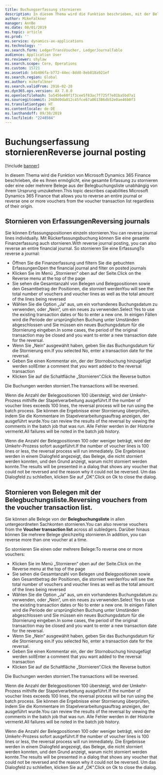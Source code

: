 ```yaml
---
title: Buchungserfassung stornieren
description: In diesem Thema wird die Funktion beschrieben, mit der Belege von der Belegbuchungsliste oder von Finanzerfassungen storniert werden können.
author: MikeFalkner
manager: AnnBe
ms.date: 08/01/2019
ms.topic: article
ms.prod: ''
ms.service: dynamics-ax-applications
ms.technology: ''
ms.search.form: LedgerTransVoucher, LedgerJournalTable
audience: Application User
ms.reviewer: shylaw
ms.search.scope: Core, Operations
ms.custom: 15721
ms.assetid: b4b406fa-b772-44ec-8dd8-8eb818a921ef
ms.search.region: Global
ms.author: mikefalkner
ms.search.validFrom: 2016-02-28
ms.dyn365.ops.version: AX 7.0.0
ms.openlocfilehash: 5a5456e60f1f3cee5f83ac7f725f7e01ba5bd7a1
ms.sourcegitcommit: 2460d0da812c45fce67a061386db52e0ae46b0f3
ms.translationtype: HT
ms.contentlocale: de-DE
ms.lasthandoff: 09/30/2019
ms.locfileid: "2248584"
---
```

# <a name="reverse-journal-posting"></a><span data-ttu-id="61b6e-103">Buchungserfassung stornieren</span><span class="sxs-lookup"><span data-stu-id="61b6e-103">Reverse journal posting</span></span>

[!include [banner](../includes/banner.md)]

<span data-ttu-id="61b6e-104">In diesem Thema wird die Funktion von Microsoft Dynamics 365 Finance beschrieben, die es Ihnen ermöglicht, eine gesamte Erfassung zu stornieren oder eine oder mehrere Belege aus der Belegbuchungsliste unabhängig von ihrem Ursprung umzukehren.</span><span class="sxs-lookup"><span data-stu-id="61b6e-104">This topic describes capabilities Microsoft Dynamics 365 Finance that allows you to reverse an entire journal or reverse one or more vouchers from the voucher transaction list regardless of their origin.</span></span> 

## <a name="reversing-journals"></a><span data-ttu-id="61b6e-105">Stornieren von Erfassungen</span><span class="sxs-lookup"><span data-stu-id="61b6e-105">Reversing journals</span></span>

<span data-ttu-id="61b6e-106">Sie können Erfassungspositionen einzeln stornieren.</span><span class="sxs-lookup"><span data-stu-id="61b6e-106">You can reverse journal lines individually.</span></span> <span data-ttu-id="61b6e-107">Mit Rückerfassungsbuchung können Sie eine gesamte Finanzerfassung auch stornieren.</span><span class="sxs-lookup"><span data-stu-id="61b6e-107">With reverse journal posting, you can also reverse an entire financial journal.</span></span> <span data-ttu-id="61b6e-108">So stornieren Sie eine Erfassung</span><span class="sxs-lookup"><span data-stu-id="61b6e-108">To reverse a journal:</span></span> 
- <span data-ttu-id="61b6e-109">Öffnen Sie die Finanzerfassung und filtern Sie die gebuchten Erfassungen</span><span class="sxs-lookup"><span data-stu-id="61b6e-109">Open the financial journal and filter on posted journals</span></span>
- <span data-ttu-id="61b6e-110">Klicken Sie im Menü „Stornieren“ oben auf der Seite.</span><span class="sxs-lookup"><span data-stu-id="61b6e-110">Click on the Reverse menu at the top of the page</span></span>
- <span data-ttu-id="61b6e-111">Sie sehen die Gesamtanzahl von Belegen und Belegpositionen sowie den Gesamtbetrag der Positionen, die storniert werden</span><span class="sxs-lookup"><span data-stu-id="61b6e-111">You will see the total number of vouchers and voucher lines as well as the total amount of the lines being reversed</span></span>
- <span data-ttu-id="61b6e-112">Wählen Sie die Option „Ja“ aus, um ein vorhandenes Buchungsdatum zu verwenden, oder „Nein“, um ein neues zu verwenden.</span><span class="sxs-lookup"><span data-stu-id="61b6e-112">Select Yes to use the existing transaction dates or No to enter a new one.</span></span> <span data-ttu-id="61b6e-113">In einigen Fällen wird die Periode der ursprünglichen Buchung unter Umständen abgeschlossen und Sie müssen ein neues Buchungsdatum für die Stornierung eingeben.</span><span class="sxs-lookup"><span data-stu-id="61b6e-113">In some cases, the period of the original transaction may be closed and you want to enter a new transaction date for the reversal.</span></span>
- <span data-ttu-id="61b6e-114">Wenn Sie „Nein“ ausgewählt haben, geben Sie das Buchungsdatum für die Stornierung ein.</span><span class="sxs-lookup"><span data-stu-id="61b6e-114">If you selected No, enter a transaction date for the reversal.</span></span> 
- <span data-ttu-id="61b6e-115">Geben Sie einen Kommentar ein, der der Stornobuchung hinzugefügt werden soll</span><span class="sxs-lookup"><span data-stu-id="61b6e-115">Enter a comment that you want added to the reversal transaction</span></span>
- <span data-ttu-id="61b6e-116">Klicken Sie auf die Schaltfläche „Stornieren“.</span><span class="sxs-lookup"><span data-stu-id="61b6e-116">Click the Reverse button</span></span>

<span data-ttu-id="61b6e-117">Die Buchungen werden storniert.</span><span class="sxs-lookup"><span data-stu-id="61b6e-117">The transactions will be reversed.</span></span> 

<span data-ttu-id="61b6e-118">Wenn die Anzahl der Belegpositionen 100 übersteigt, wird der Umkehr-Prozess mithilfe der Stapelverarbeitung ausgeführt.</span><span class="sxs-lookup"><span data-stu-id="61b6e-118">If the number of voucher lines exceeds 100 lines, the reversal process will be run using the batch process.</span></span> <span data-ttu-id="61b6e-119">Sie können die Ergebnisse einer Stornierung überprüfen, indem Sie die Kommentare im Stapelverarbeitungsauftrag anzeigen, der ausgeführt wurde.</span><span class="sxs-lookup"><span data-stu-id="61b6e-119">You can review the results of the reversal by viewing the comments in the batch job that was run.</span></span> <span data-ttu-id="61b6e-120">Alle Fehler werden in der Historie vermerkt.</span><span class="sxs-lookup"><span data-stu-id="61b6e-120">All failures will be noted in the batch job history.</span></span>

<span data-ttu-id="61b6e-121">Wenn die Anzahl der Belegpositionen 100 oder weniger beträgt, wird der Umkehr-Prozess sofort ausgeführt.</span><span class="sxs-lookup"><span data-stu-id="61b6e-121">If the number of voucher lines is 100 lines or less, the reversal process will run immediately.</span></span> <span data-ttu-id="61b6e-122">Die Ergebnisse werden in einem Dialogfeld angezeigt, das Belege, die nicht storniert werden konnten, und den Grund anzeigt, warum nicht storniert werden konnte.</span><span class="sxs-lookup"><span data-stu-id="61b6e-122">The results will be presented in a dialog that shows any voucher that could not be reversed and the reason why it could not be reversed.</span></span> <span data-ttu-id="61b6e-123">Um das Dialogfeld zu schließen, klicken Sie auf „OK“.</span><span class="sxs-lookup"><span data-stu-id="61b6e-123">Click on Ok to close the dialog.</span></span>

## <a name="reversing-vouchers-from-the-voucher-transaction-list"></a><span data-ttu-id="61b6e-124">Stornieren von Belegen mit der Belegbuchungsliste.</span><span class="sxs-lookup"><span data-stu-id="61b6e-124">Reversing vouchers from the voucher transaction list.</span></span> 

<span data-ttu-id="61b6e-125">Sie können alle Belege von der **Belegbuchungsliste** in allen untergeordneten Sachkonten stornieren.</span><span class="sxs-lookup"><span data-stu-id="61b6e-125">You can also reverse vouchers from the **Voucher transaction list** across all subledgers.</span></span> <span data-ttu-id="61b6e-126">Darüber hinaus können Sie mehrere Belege gleichzeitig stornieren.</span><span class="sxs-lookup"><span data-stu-id="61b6e-126">In addition, you can reverse more than one voucher at a time.</span></span> 

<span data-ttu-id="61b6e-127">So stornieren Sie einen oder mehrere Belege:</span><span class="sxs-lookup"><span data-stu-id="61b6e-127">To reverse one or more vouchers:</span></span> 
- <span data-ttu-id="61b6e-128">Klicken Sie im Menü „Stornieren“ oben auf der Seite.</span><span class="sxs-lookup"><span data-stu-id="61b6e-128">Click on the Reverse menu at the top of the page</span></span>
- <span data-ttu-id="61b6e-129">Sie sehen die Gesamtanzahl von Belegen und Belegpositionen sowie den Gesamtbetrag der Positionen, die storniert werden</span><span class="sxs-lookup"><span data-stu-id="61b6e-129">You will see the total number of vouchers and voucher lines as well as the total amount of the lines being reversed</span></span>
- <span data-ttu-id="61b6e-130">Wählen Sie die Option „Ja“ aus, um ein vorhandenes Buchungsdatum zu verwenden, oder „Nein“, um ein neues zu verwenden.</span><span class="sxs-lookup"><span data-stu-id="61b6e-130">Select Yes to use the existing transaction dates or No to enter a new one.</span></span> <span data-ttu-id="61b6e-131">In einigen Fällen wird die Periode der ursprünglichen Buchung unter Umständen abgeschlossen und Sie müssen ein neues Buchungsdatum für die Stornierung eingeben.</span><span class="sxs-lookup"><span data-stu-id="61b6e-131">In some cases, the period of the original transaction may be closed and you want to enter a new transaction date for the reversal.</span></span>
- <span data-ttu-id="61b6e-132">Wenn Sie „Nein“ ausgewählt haben, geben Sie das Buchungsdatum für die Stornierung ein.</span><span class="sxs-lookup"><span data-stu-id="61b6e-132">If you selected No, enter a transaction date for the reversal.</span></span> 
- <span data-ttu-id="61b6e-133">Geben Sie einen Kommentar ein, der der Stornobuchung hinzugefügt werden soll</span><span class="sxs-lookup"><span data-stu-id="61b6e-133">Enter a comment that you want added to the reversal transaction</span></span>
- <span data-ttu-id="61b6e-134">Klicken Sie auf die Schaltfläche „Stornieren“.</span><span class="sxs-lookup"><span data-stu-id="61b6e-134">Click the Reverse button</span></span>

<span data-ttu-id="61b6e-135">Die Buchungen werden storniert.</span><span class="sxs-lookup"><span data-stu-id="61b6e-135">The transactions will be reversed.</span></span> 

<span data-ttu-id="61b6e-136">Wenn die Anzahl der Belegpositionen 100 übersteigt, wird der Umkehr-Prozess mithilfe der Stapelverarbeitung ausgeführt.</span><span class="sxs-lookup"><span data-stu-id="61b6e-136">If the number of voucher lines exceeds 100 lines, the reversal process will be run using the batch process.</span></span> <span data-ttu-id="61b6e-137">Sie können die Ergebnisse einer Stornierung überprüfen, indem Sie die Kommentare im Stapelverarbeitungsauftrag anzeigen, der ausgeführt wurde.</span><span class="sxs-lookup"><span data-stu-id="61b6e-137">You can review the results of the reversal by viewing the comments in the batch job that was run.</span></span> <span data-ttu-id="61b6e-138">Alle Fehler werden in der Historie vermerkt.</span><span class="sxs-lookup"><span data-stu-id="61b6e-138">All failures will be noted in the batch job history.</span></span>

<span data-ttu-id="61b6e-139">Wenn die Anzahl der Belegpositionen 100 oder weniger beträgt, wird der Umkehr-Prozess sofort ausgeführt.</span><span class="sxs-lookup"><span data-stu-id="61b6e-139">If the number of voucher lines is 100 lines or less, the reversal process will run immediately.</span></span> <span data-ttu-id="61b6e-140">Die Ergebnisse werden in einem Dialogfeld angezeigt, das Belege, die nicht storniert werden konnten, und den Grund anzeigt, warum nicht storniert werden konnte.</span><span class="sxs-lookup"><span data-stu-id="61b6e-140">The results will be presented in a dialog that shows any voucher that could not be reversed and the reason why it could not be reversed.</span></span> <span data-ttu-id="61b6e-141">Um das Dialogfeld zu schließen, klicken Sie auf „OK“.</span><span class="sxs-lookup"><span data-stu-id="61b6e-141">Click on Ok to close the dialog.</span></span>

